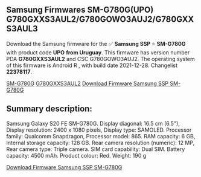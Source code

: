 <h2>Samsung Firmwares SM-G780G(UPO) G780GXXS3AUL2/G780GOWO3AUJ2/G780GXXS3AUL3</h2>
Download the Samsung firmware for the ✅ <strong>Samsung SSP </strong> ⭐ <strong>SM-G780G</strong> with product code <strong>UPO</strong> <strong> from Uruguay</strong>. This firmware has version number PDA <strong>G780GXXS3AUL2</strong> and CSC G780GOWO3AUJ2. The operating system of this firmware is Android R , with build date 2021-12-28. Changelist <strong>22378117</strong>.

[SM-G780G](https://samfirm.shop/samsung/model/SM-G780G)
[G780GXXS3AUL2](https://samfirm.shop/samsung/pda/G780GXXS3AUL2)
[Download Firmware Samsung SSP SM-G780G](https://samfirm.shop/samsung/firmware/485861)
<h2>Summary description:</h2>
<p>Samsung Galaxy S20 FE SM-G780G. Display diagonal: 16.5 cm (6.5"), Display resolution: 2400 x 1080 pixels, Display type: SAMOLED. Processor family: Qualcomm Snapdragon, Processor model: 865. RAM capacity: 6 GB, Internal storage capacity: 128 GB. Rear camera resolution (numeric): 12 MP, Rear camera type: Triple camera. SIM card capability: Dual SIM. Battery capacity: 4500 mAh. Product colour: Red. Weight: 190 g</p>


[Download Firmware Samsung SSP SM-G780G](https://samfirm.shop/samsung/firmware/485861)
